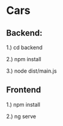 # Cars

Backend:
--
1.) cd backend

2.) npm install

3.) node dist/main.js

Frontend
--
1.) npm install

2.) ng serve
